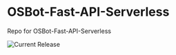# OSBot-Fast-API-Serverless
Repo for OSBot-Fast-API-Serverless

![Current Release](https://img.shields.io/badge/release-v1.0.0-blue)
